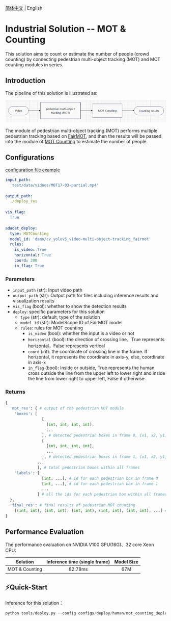 [简体中文](./mot_counting_deploy.md) | English
# Industrial Solution -- MOT & Counting
This solution aims to count or estimate the number of people (crowd counting) by connecting pedestrian multi-object tracking (MOT) and MOT counting modules in series.
## Introduction
The pipeline of this solution is illustrated as:

<img src='../../assets/mot_counting_pipeline_en.png' width=800>

The module of pedestrian multi-object tracking (MOT) performs multiple pedestrian tracking based on [FairMOT](https://modelscope.cn/models/damo/cv_yolov5_video-multi-object-tracking_fairmot/summary), and then the  results will be passed into the module of [MOT Counting](../../adadet/deploy/mot_counting_deploy.py) to estimate the number of people.

## Configurations
[configuration file example](../../../configs/deploy/human/mot_counting_deploy.yaml)
```yaml
input_path:
  'test/data/videos/MOT17-03-partial.mp4'

output_path:
  ./deploy_res

vis_flag:
  True

adadet_deploy:
  type: MOTCounting
  model_id: 'damo/cv_yolov5_video-multi-object-tracking_fairmot'
  rules:
    is_video: True
    horizontal: True
    coord: 200
    in_flag: True
```

### Parameters

- `input_path` (str): Input video path
- `output_path` (str): Output path for files including inference results and visualization results
- `vis_flag` (bool): whether to show the detection results
- `deploy`:  specific parameters for this solution
    + `type` (str): default, type of the solution
    + `model_id` (str):  ModelScope ID of FairMOT model
    + `rules`: rules for MOT counting
        * `is_video` (bool): whether the input is a video or not
        * `horizontal` (bool): the direction of crossing line，True represents horizontal，False represents vertical
        * `coord` (int): the coordinate of crossing line in the frame. If horizontal, it represents the coordinate in axis-y, else, coordinate in axis-x
        * `in_flag` (bool): Inside or outside, True represents the human cross outside the line from the upper left to lower right and inside the line from lower right to upper left, False if otherwise

### Returns

```python
{
  'mot_res': { # output of the pedestrian MOT module
    'boxes': [
                [
                  [int, int, int, int],
                  ...
                ], # detected pedestrian boxes in frame 0, [x1, x2, y1, y2]
                [
                  [int, int, int, int],
                  ...
                ], # detected pedestrian boxes in frame 1, [x1, x2, y1, y2]
              ...
              ], # total pedestrian boxes within all frames
    'labels': [
                [int, ...], # id for each pedestrian box in frame 0
                [int, ...], # id for each pedestrian box in frame 1
                ...
              ] # all the ids for each pedestrian box within all frames
  },
  'final_res': # final results of pedestrian MOT counting
    [(int, int), (int, int), (int, int), (int, int), (int, int), ...] # the number of crossing-line (inside, outside)， length of list should be equal to number of frames, each tuple represents the number of (inside, outside)
}
```

## Performance Evaluation
The performance evaluation on NVIDIA V100 GPU(16G)、32 core Xeon CPU:

| Solution | Inference time (single frame) | Model Size |
| :---: | :---: | :---: |
| MOT & Counting | 82.78ms |  67M |


## ⚡️Quick-Start
Inference for this solution：
```python
python tools/deploy.py --config configs/deploy/human/mot_counting_deploy.yaml
```
